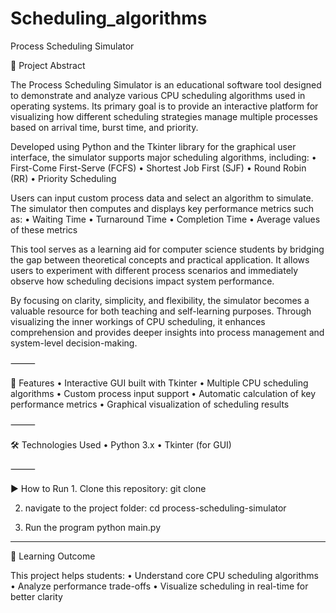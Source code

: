 # Scheduling_algorithms
Process Scheduling Simulator

📌 Project Abstract

The Process Scheduling Simulator is an educational software tool designed to demonstrate and analyze various CPU scheduling algorithms used in operating systems. Its primary goal is to provide an interactive platform for visualizing how different scheduling strategies manage multiple processes based on arrival time, burst time, and priority.

Developed using Python and the Tkinter library for the graphical user interface, the simulator supports major scheduling algorithms, including:
	•	First-Come First-Serve (FCFS)
	•	Shortest Job First (SJF)
	•	Round Robin (RR)
	•	Priority Scheduling

Users can input custom process data and select an algorithm to simulate. The simulator then computes and displays key performance metrics such as:
	•	Waiting Time
	•	Turnaround Time
	•	Completion Time
	•	Average values of these metrics

This tool serves as a learning aid for computer science students by bridging the gap between theoretical concepts and practical application. It allows users to experiment with different process scenarios and immediately observe how scheduling decisions impact system performance.

By focusing on clarity, simplicity, and flexibility, the simulator becomes a valuable resource for both teaching and self-learning purposes. Through visualizing the inner workings of CPU scheduling, it enhances comprehension and provides deeper insights into process management and system-level decision-making.

⸻

🚀 Features
	•	Interactive GUI built with Tkinter
	•	Multiple CPU scheduling algorithms
	•	Custom process input support
	•	Automatic calculation of key performance metrics
	•	Graphical visualization of scheduling results

⸻

🛠 Technologies Used
	•	Python 3.x
	•	Tkinter (for GUI)

⸻

▶ How to Run
	1.	Clone this repository:
 git clone <your-repo-url>

  2. navigate to the project folder:
cd process-scheduling-simulator

  3. Run the program
python main.py

___________


📖 Learning Outcome

This project helps students:
	•	Understand core CPU scheduling algorithms
	•	Analyze performance trade-offs
	•	Visualize scheduling in real-time for better clarity
